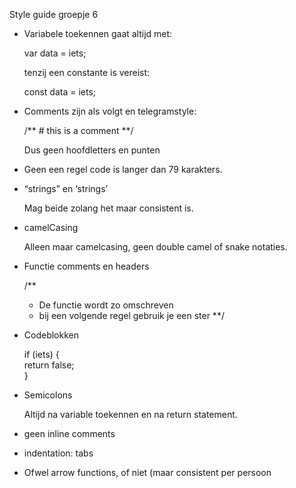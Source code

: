 Style guide groepje 6


* Variabele toekennen gaat altijd met: 

	var data = iets; 

	tenzij een constante is vereist: 

	const data = iets; 


* Comments zijn als volgt en telegramstyle: 

	/** # this is a comment  **/

	Dus geen hoofdletters en punten 

* Geen een regel code is langer dan 79 karakters. 


* “strings” en ‘strings’

	Mag beide zolang het maar consistent is. 


* camelCasing

	Alleen maar camelcasing, geen double camel of snake notaties. 


* Functie comments en headers

	/**
	* De functie wordt zo omschreven
	* bij een volgende regel gebruik je een ster 
	**/

* Codeblokken

	if (iets) {  
	  return false;  
	}

* Semicolons

	Altijd na variable toekennen en na return statement.

* geen inline comments

* indentation: tabs

* Ofwel arrow functions, of niet (maar consistent per persoon
